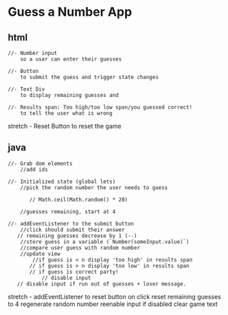# Guess a Number App

## html
    //- Number input
        so a user can enter their guesses

    //- Button
        to submit the guess and trigger state changes

    //- Text Div
        to display remaining guesses and 

    //- Results span: Too high/too low span/you guessed correct!
        to tell the user what is wrong

stretch
    - Reset Button
        to reset the game

## java
    //- Grab dom elements
        //add ids

    //- Initialized state (global lets)
        //pick the random number the user needs to guess

           // Math.ceil(Math.random() * 20)

        //guesses remaining, start at 4

    //- addEventListener to the submit button
        //click should submit their answer
       // remaining guesses decrease by 1 (--)
        //store guess in a variable (`Number(someInput.value)`)
        //compare user guess with random number
        //update view
            //if guess is < n display 'too high' in results span
           // if guess is > n display 'too low' in results span
           // if guess is correct party!
               // disable input
       // disable input if run out of guesses + loser message.
    
stretch
    - addEventListener to reset button
        on click reset remaining guesses to 4
        regenerate random number
        reenable input if disabled
        clear game text


